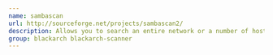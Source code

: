```yaml
---
name: sambascan
url: http://sourceforge.net/projects/sambascan2/
description: Allows you to search an entire network or a number of hosts for SMB shares.
group: blackarch blackarch-scanner
---
```

